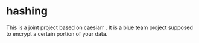 # hashing
This is a joint project based on caesiarr . It is a blue team project supposed to encrypt a certain portion of your data. 
